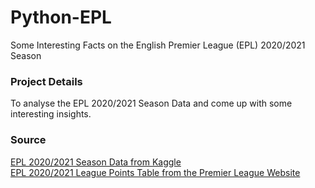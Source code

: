 # Python-EPL
Some Interesting Facts on the English Premier League (EPL) 2020/2021 Season 

### Project Details
To analyse the EPL 2020/2021 Season Data and come up with some interesting insights.

### Source
[EPL 2020/2021 Season Data from Kaggle](https://www.kaggle.com/datasets/rajatrc1705/english-premier-league202021)
<br /> [EPL 2020/2021 League Points Table from the Premier League Website](https://www.premierleague.com/tables?co=1&se=363&ha=-1)
